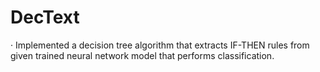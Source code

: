 # DecText
 · Implemented a decision tree algorithm that extracts IF-THEN rules from given trained neural network model that performs classification.
